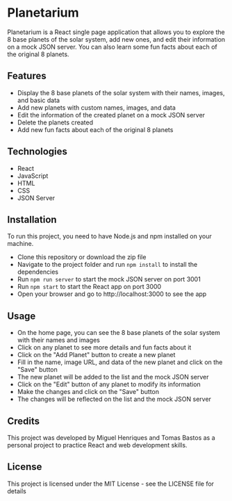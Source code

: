 # Planetarium

Planetarium is a React single page application that allows you to explore the 8 base planets of the solar system, add new ones, and edit their information on a mock JSON server. You can also learn some fun facts about each of the original 8 planets.

## Features

- Display the 8 base planets of the solar system with their names, images, and basic data
- Add new planets with custom names, images, and data
- Edit the information of the created planet on a mock JSON server
- Delete the planets created
- Add new fun facts about each of the original 8 planets

## Technologies

- React
- JavaScript
- HTML
- CSS
- JSON Server

## Installation

To run this project, you need to have Node.js and npm installed on your machine.

- Clone this repository or download the zip file
- Navigate to the project folder and run `npm install` to install the dependencies
- Run `npm run server` to start the mock JSON server on port 3001
- Run `npm start` to start the React app on port 3000
- Open your browser and go to http://localhost:3000 to see the app

## Usage

- On the home page, you can see the 8 base planets of the solar system with their names and images
- Click on any planet to see more details and fun facts about it
- Click on the "Add Planet" button to create a new planet
- Fill in the name, image URL, and data of the new planet and click on the "Save" button
- The new planet will be added to the list and the mock JSON server
- Click on the "Edit" button of any planet to modify its information
- Make the changes and click on the "Save" button
- The changes will be reflected on the list and the mock JSON server

## Credits

This project was developed by Miguel Henriques and Tomas Bastos as a personal project to practice React and web development skills.

## License

This project is licensed under the MIT License - see the LICENSE file for details
